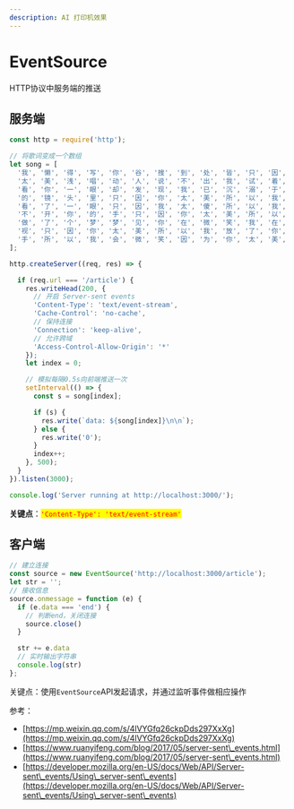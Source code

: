 ```yaml
---
description: AI 打印机效果
---
```


# EventSource

HTTP协议中服务端的推送

## 服务端

```javascript
const http = require('http');

// 将歌词变成一个数组
let song = [
  '我', '懒', '得', '写', '你', '谷', '搜', '到', '处', '皆', '只', '因', '你', 
  '太', '美', '浅', '唱', '动', '人', '说', '不', '出', '我', '试', '着', '多', 
  '看', '你', '一', '眼', '却', '发', '现', '我', '已', '沉', '溺', '于', '你', 
  '的', '镜', '头', '里', '只', '因', '你', '太', '美', '所', '以', '我', '多', 
  '看', '了', '一', '眼', '只', '因', '我', '太', '傻', '所', '以', '我', '放', 
  '不', '开', '你', '的', '手', '只', '因', '你', '太', '美', '所', '以', '我', 
  '做', '了', '个', '梦', '梦', '见', '你', '在', '微', '笑', '我', '在', '注', 
  '视', '只', '因', '你', '太', '美', '所', '以', '我', '放', '了', '你', '的', 
  '手', '所', '以', '我', '会', '微', '笑', '因', '为', '你', '太', '美', 'end'
];

http.createServer((req, res) => {

  if (req.url === '/article') {
    res.writeHead(200, {
      // 开启 Server-sent events
      'Content-Type': 'text/event-stream',
      'Cache-Control': 'no-cache',
      // 保持连接
      'Connection': 'keep-alive',
      // 允许跨域
      'Access-Control-Allow-Origin': '*'
    });
    let index = 0;

    // 模拟每隔0.5s向前端推送一次
    setInterval(() => {
      const s = song[index];

      if (s) {
        res.write(`data: ${song[index]}\n\n`);
      } else {
        res.write('0');
      }
      index++;
    }, 500);
  }
}).listen(3000);

console.log('Server running at http://localhost:3000/');
```

**关键点**：<mark style="color:red;">`'Content-Type': 'text/event-stream'`</mark>

## 客户端

```javascript
// 建立连接
const source = new EventSource('http://localhost:3000/article');
let str = '';
// 接收信息
source.onmessage = function (e) {
  if (e.data === 'end') {
    // 判断end，关闭连接
    source.close()
  }

  str += e.data
  // 实时输出字符串
  console.log(str)
};
```

关键点：使用`EventSource`API发起请求，并通过监听事件做相应操作

参考：

* [https://mp.weixin.qq.com/s/4lVYGfq26ckpDds297XxXg](https://mp.weixin.qq.com/s/4lVYGfq26ckpDds297XxXg)
* [https://www.ruanyifeng.com/blog/2017/05/server-sent\_events.html](https://www.ruanyifeng.com/blog/2017/05/server-sent\_events.html)
* [https://developer.mozilla.org/en-US/docs/Web/API/Server-sent\_events/Using\_server-sent\_events](https://developer.mozilla.org/en-US/docs/Web/API/Server-sent\_events/Using\_server-sent\_events)
